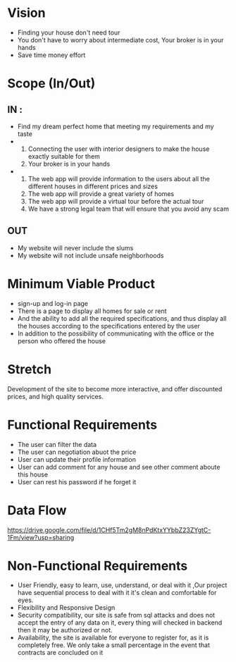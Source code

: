 # Vision
- Finding your house don't need tour
- You don't have to worry about intermediate cost, Your broker is in your hands
- Save time money effort

# Scope (In/Out)
## **IN :**
- Find my dream perfect home that meeting my requirements and my taste
- 1. Connecting the user with interior designers to make the house exactly suitable for them
  2. Your broker is in your hands
- 1. The web app will provide information to the users about all the different houses in different prices and sizes
  2. The web app will provide a great variety of homes
  3. The web app will provide a virtual tour before the actual tour
  4. We have a strong legal team that will ensure that you avoid any scam

## **OUT**
- My website will never include the slums
- My website will not include unsafe neighborhoods

# Minimum Viable Product
- sign-up and log-in page
- There is a page to display all homes for sale or rent
- And the ability to add all the required specifications, and thus display all the houses according to the specifications entered by the user
- In addition to the possibility of communicating with the office or the person who offered the house

# Stretch
Development of the site to become more interactive, and offer discounted prices, and high quality services.

# Functional Requirements
- The user can filter the data
- The user can negotiation abuot the price
- User can update their profile information
- User can add comment for any house and see other comment aboute this house 
- User can rest his password if he forget it

# Data Flow
https://drive.google.com/file/d/1CHf5Tm2gM8nPdKtxYYbbZ23ZYgtC-1Fm/view?usp=sharing

# Non-Functional Requirements
- User Friendly, easy to learn, use, understand, or deal with it ,Our project have sequential process to deal with it it's clean and comfortable for eyes.
- Flexibility and Responsive Design
- Security compatibility, our site is safe from sql attacks and does not accept the entry of any data on it, every thing will checked in backend then it may be authorized or not.
- Availability, the site is available for everyone to register for, as it is completely free. We only take a small percentage in the event that contracts are concluded on it

